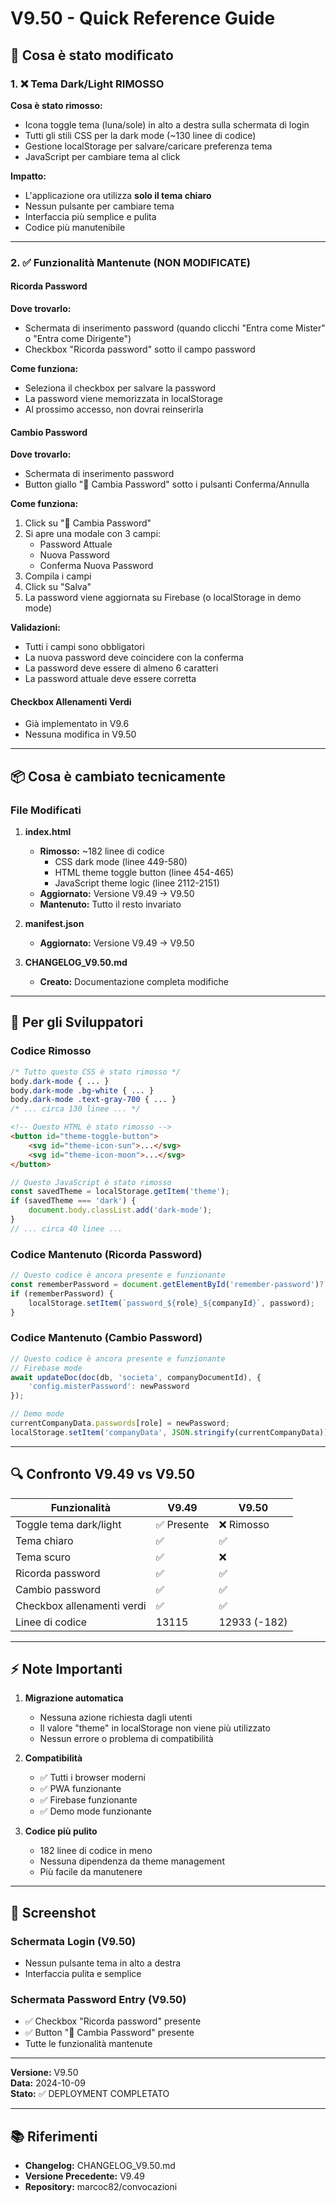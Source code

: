 # V9.50 - Quick Reference Guide

## 🎯 Cosa è stato modificato

### 1. ❌ Tema Dark/Light RIMOSSO

**Cosa è stato rimosso:**
- Icona toggle tema (luna/sole) in alto a destra sulla schermata di login
- Tutti gli stili CSS per la dark mode (~130 linee di codice)
- Gestione localStorage per salvare/caricare preferenza tema
- JavaScript per cambiare tema al click

**Impatto:**
- L'applicazione ora utilizza **solo il tema chiaro**
- Nessun pulsante per cambiare tema
- Interfaccia più semplice e pulita
- Codice più manutenibile

---

### 2. ✅ Funzionalità Mantenute (NON MODIFICATE)

#### Ricorda Password
**Dove trovarlo:**
- Schermata di inserimento password (quando clicchi "Entra come Mister" o "Entra come Dirigente")
- Checkbox "Ricorda password" sotto il campo password

**Come funziona:**
- Seleziona il checkbox per salvare la password
- La password viene memorizzata in localStorage
- Al prossimo accesso, non dovrai reinserirla

#### Cambio Password
**Dove trovarlo:**
- Schermata di inserimento password
- Button giallo "🔑 Cambia Password" sotto i pulsanti Conferma/Annulla

**Come funziona:**
1. Click su "🔑 Cambia Password"
2. Si apre una modale con 3 campi:
   - Password Attuale
   - Nuova Password
   - Conferma Nuova Password
3. Compila i campi
4. Click su "Salva"
5. La password viene aggiornata su Firebase (o localStorage in demo mode)

**Validazioni:**
- Tutti i campi sono obbligatori
- La nuova password deve coincidere con la conferma
- La password deve essere di almeno 6 caratteri
- La password attuale deve essere corretta

#### Checkbox Allenamenti Verdi
- Già implementato in V9.6
- Nessuna modifica in V9.50

---

## 📦 Cosa è cambiato tecnicamente

### File Modificati

1. **index.html**
   - **Rimosso:** ~182 linee di codice
     - CSS dark mode (linee 449-580)
     - HTML theme toggle button (linee 454-465)
     - JavaScript theme logic (linee 2112-2151)
   - **Aggiornato:** Versione V9.49 → V9.50
   - **Mantenuto:** Tutto il resto invariato

2. **manifest.json**
   - **Aggiornato:** Versione V9.49 → V9.50

3. **CHANGELOG_V9.50.md**
   - **Creato:** Documentazione completa modifiche

---

## 📝 Per gli Sviluppatori

### Codice Rimosso

```css
/* Tutto questo CSS è stato rimosso */
body.dark-mode { ... }
body.dark-mode .bg-white { ... }
body.dark-mode .text-gray-700 { ... }
/* ... circa 130 linee ... */
```

```html
<!-- Questo HTML è stato rimosso -->
<button id="theme-toggle-button">
    <svg id="theme-icon-sun">...</svg>
    <svg id="theme-icon-moon">...</svg>
</button>
```

```javascript
// Questo JavaScript è stato rimosso
const savedTheme = localStorage.getItem('theme');
if (savedTheme === 'dark') {
    document.body.classList.add('dark-mode');
}
// ... circa 40 linee ...
```

### Codice Mantenuto (Ricorda Password)

```javascript
// Questo codice è ancora presente e funzionante
const rememberPassword = document.getElementById('remember-password')?.checked;
if (rememberPassword) {
    localStorage.setItem(`password_${role}_${companyId}`, password);
}
```

### Codice Mantenuto (Cambio Password)

```javascript
// Questo codice è ancora presente e funzionante
// Firebase mode
await updateDoc(doc(db, 'societa', companyDocumentId), {
    'config.misterPassword': newPassword
});

// Demo mode
currentCompanyData.passwords[role] = newPassword;
localStorage.setItem('companyData', JSON.stringify(currentCompanyData));
```

---

## 🔍 Confronto V9.49 vs V9.50

| Funzionalità | V9.49 | V9.50 |
|--------------|-------|-------|
| Toggle tema dark/light | ✅ Presente | ❌ Rimosso |
| Tema chiaro | ✅ | ✅ |
| Tema scuro | ✅ | ❌ |
| Ricorda password | ✅ | ✅ |
| Cambio password | ✅ | ✅ |
| Checkbox allenamenti verdi | ✅ | ✅ |
| Linee di codice | 13115 | 12933 (-182) |

---

## ⚡ Note Importanti

1. **Migrazione automatica**
   - Nessuna azione richiesta dagli utenti
   - Il valore "theme" in localStorage non viene più utilizzato
   - Nessun errore o problema di compatibilità

2. **Compatibilità**
   - ✅ Tutti i browser moderni
   - ✅ PWA funzionante
   - ✅ Firebase funzionante
   - ✅ Demo mode funzionante

3. **Codice più pulito**
   - 182 linee di codice in meno
   - Nessuna dipendenza da theme management
   - Più facile da manutenere

---

## 📸 Screenshot

### Schermata Login (V9.50)
- Nessun pulsante tema in alto a destra
- Interfaccia pulita e semplice

### Schermata Password Entry (V9.50)
- ✅ Checkbox "Ricorda password" presente
- ✅ Button "🔑 Cambia Password" presente
- Tutte le funzionalità mantenute

---

**Versione:** V9.50  
**Data:** 2024-10-09  
**Stato:** ✅ DEPLOYMENT COMPLETATO

---

## 📚 Riferimenti

- **Changelog:** CHANGELOG_V9.50.md
- **Versione Precedente:** V9.49
- **Repository:** marcoc82/convocazioni
